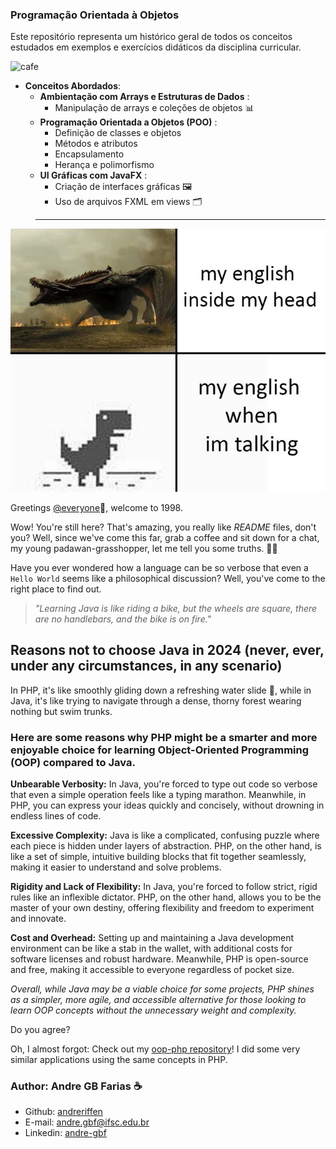 ### Programação Orientada à Objetos

Este repositório representa um histórico geral de todos os conceitos estudados em exemplos e exercícios didáticos da disciplina curricular.

![cafe](https://i.gifer.com/3M2.gif)

- **Conceitos Abordados**:
  - **Ambientação com Arrays e Estruturas de Dados** :
    - Manipulação de arrays e coleções de objetos 📊
  - **Programação Orientada a Objetos (POO)** :
    - Definição de classes e objetos 
    - Métodos e atributos
    - Encapsulamento
    - Herança e polimorfismo
  - **UI Gráficas com JavaFX** :
    - Criação de interfaces gráficas 🖼️
    - Uso de arquivos FXML em views 🗂️

> ---

![](engrish.jpg)

Greetings [@everyone](#programação-orientada-à-objetos)🖖, welcome to 1998.

Wow! You're still here? That's amazing, you really like *README* files, don't you? Well, since we've come this far, grab a coffee and sit down for a chat, my young padawan-grasshopper, let me tell you some truths. 🍷🗿

Have you ever wondered how a language can be so verbose that even a `Hello World` seems like a philosophical discussion? Well, you've come to the right place to find out.

> *"Learning Java is like riding a bike, but the wheels are square, there are no handlebars, and the bike is on fire."*

## Reasons not to choose Java in 2024 (never, ever, under any circumstances, in any scenario)

In PHP, it's like smoothly gliding down a refreshing water slide 🌈, while in Java, it's like trying to navigate through a dense, thorny forest wearing nothing but swim trunks.

### Here are some reasons why PHP might be a smarter and more enjoyable choice for learning Object-Oriented Programming (OOP) compared to Java.

**Unbearable Verbosity:** In Java, you're forced to type out code so verbose that even a simple operation feels like a typing marathon. Meanwhile, in PHP, you can express your ideas quickly and concisely, without drowning in endless lines of code.

**Excessive Complexity:** Java is like a complicated, confusing puzzle where each piece is hidden under layers of abstraction. PHP, on the other hand, is like a set of simple, intuitive building blocks that fit together seamlessly, making it easier to understand and solve problems.

**Rigidity and Lack of Flexibility:** In Java, you're forced to follow strict, rigid rules like an inflexible dictator. PHP, on the other hand, allows you to be the master of your own destiny, offering flexibility and freedom to experiment and innovate.

**Cost and Overhead:** Setting up and maintaining a Java development environment can be like a stab in the wallet, with additional costs for software licenses and robust hardware. Meanwhile, PHP is open-source and free, making it accessible to everyone regardless of pocket size.

*Overall, while Java may be a viable choice for some projects, PHP shines as a simpler, more agile, and accessible alternative for those looking to learn OOP concepts without the unnecessary weight and complexity.*

Do you agree?

Oh, I almost forgot: Check out my [oop-php repository](https://github.com/andreriffen/PHP-OOP-Projects)! I did some very similar applications using the same concepts in PHP.

### Author: Andre GB Farias ☕

- Github: [andreriffen](https://github.com/andreriffen)
- E-mail: [andre.gbf@ifsc.edu.br](mailto:andre.gbf@aluno.ifsc.edu.br)
- Linkedin: [andre-gbf](https://www.linkedin.com/in/andre-gbf/)
